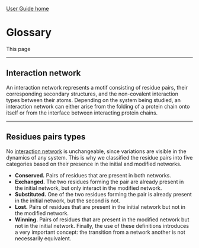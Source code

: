 [User Guide home](Manual.md)
# Glossary 

This page

* * *
## Interaction network
 An interaction network represents a motif consisting of residue
pairs, their corresponding secondary structures, and the non-covalent interaction types between their atoms. Depending on the system being studied, an interaction network can either arise from the folding of a protein chain onto itself or from the interface between interacting protein chains.


* * *
## Residues pairs types
No [interaction network]() is unchangeable, since variations are visible in the dynamics of any system. This is why we classified the residue pairs into five categories based on their presence in the initial and modified networks.

- **Conserved.** Pairs of residues that are present in both networks.
- **Exchanged.** The two residues forming the pair are already present in the initial network, but only interact in the modified network.
- **Substituted.** One of the two residues forming the pair is already present in the initial network, but the second is not.
- **Lost.** Pairs of residues that are present in the initial network but not in the modified network.
- **Winning.** Pairs of residues that are present in the modified network but not in the initial network. Finally, the use of these definitions introduces a very important concept: the transition from a network another is not necessarily equivalent.
